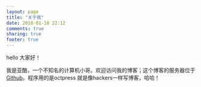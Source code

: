 ```yaml
---
layout: page
title: "关于我"
date: 2018-01-18 22:12
comments: true
sharing: true
footer: true
---
```

hello 大家好！

我是亚酷，一个不知名的计算机小哥。欢迎访问我的博客；这个博客的服务器位于[Github](http://pages.github.com)。程序用的是octpress 就是像hackers一样写博客，哈哈！